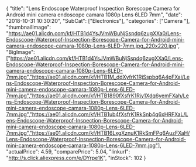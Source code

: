 {
	"title": "Lens Endoscope Waterproof Inspection Borescope Camera for Android mini camera endoscope camara 1080p Lens 6LED 7mm",
	"date": "2018-10-31 10:30:20",
	"SubCat": ["Electronics"],
	"categories": ["Camera "],
	"thumbnailImage": "https://ae01.alicdn.com/kf/HTB1d4YsJVmWBuNjSspdq6zugXXa0/Lens-Endoscope-Waterproof-Inspection-Borescope-Camera-for-Android-mini-camera-endoscope-camara-1080p-Lens-6LED-7mm.jpg_220x220.jpg",
	"BigImage": ["https://ae01.alicdn.com/kf/HTB1d4YsJVmWBuNjSspdq6zugXXa0/Lens-Endoscope-Waterproof-Inspection-Borescope-Camera-for-Android-mini-camera-endoscope-camara-1080p-Lens-6LED-7mm.jpg","https://ae01.alicdn.com/kf/HTB1M_ddXyfrK1RjSspbq6A4pFXai/Lens-Endoscope-Waterproof-Inspection-Borescope-Camera-for-Android-mini-camera-endoscope-camara-1080p-Lens-6LED-7mm.jpg","https://ae01.alicdn.com/kf/HTB1890fXsfrK1Rjy1Xdq6yemFXah/Lens-Endoscope-Waterproof-Inspection-Borescope-Camera-for-Android-mini-camera-endoscope-camara-1080p-Lens-6LED-7mm.jpg","https://ae01.alicdn.com/kf/HTB1ub4fXsfrK1RkSnb4q6xHRFXaL/Lens-Endoscope-Waterproof-Inspection-Borescope-Camera-for-Android-mini-camera-endoscope-camara-1080p-Lens-6LED-7mm.jpg","https://ae01.alicdn.com/kf/HTB16LxgXznuK1RkSmFPq6AuzFXaH/Lens-Endoscope-Waterproof-Inspection-Borescope-Camera-for-Android-mini-camera-endoscope-camara-1080p-Lens-6LED-7mm.jpg"],
	"actualPrice": 4.59,
	"comparePrice": 5.04,
	"linkurl": "http://s.click.aliexpress.com/e/DYrpe1K",
	"inStock": 102
}
